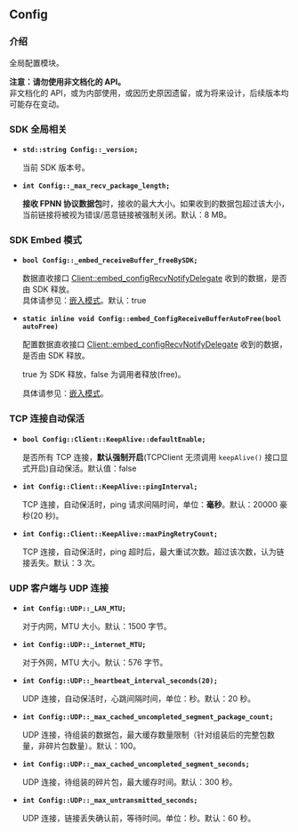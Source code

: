 ## Config

### 介绍

全局配置模块。

**注意：请勿使用非文档化的 API。**  
非文档化的 API，或为内部使用，或因历史原因遗留，或为将来设计，后续版本均可能存在变动。

### SDK 全局相关

* **`std::string Config::_version;`**

	当前 SDK 版本号。

* **`int Config::_max_recv_package_length;`**

	**接收 FPNN 协议数据包**时，接收的最大大小。如果收到的数据包超过该大小，当前链接将被视为错误/恶意链接被强制关闭。默认：8 MB。

### SDK Embed 模式

* **`bool Config::_embed_receiveBuffer_freeBySDK;`**

	数据直收接口 [Client::embed_configRecvNotifyDelegate](Client.md#embed_configRecvNotifyDelegate) 收到的数据，是否由 SDK 释放。  
	具体请参见：[嵌入模式](../embedMode.md)。默认：true

* **`static inline void Config::embed_ConfigReceiveBufferAutoFree(bool autoFree)`**

	配置数据直收接口 [Client::embed_configRecvNotifyDelegate](Client.md#embed_configRecvNotifyDelegate) 收到的数据，是否由 SDK 释放。

	true 为 SDK 释放，false 为调用者释放(free)。

	具体请参见：[嵌入模式](../embedMode.md)。

### TCP 连接自动保活

* **`bool Config::Client::KeepAlive::defaultEnable;`**

	是否所有 TCP 连接，**默认强制开启**(TCPClient 无须调用 `keepAlive()` 接口显式开启)自动保活。默认值：false

* **`int Config::Client::KeepAlive::pingInterval;`**

	TCP 连接，自动保活时，ping 请求间隔时间，单位：**毫秒**。默认：20000 豪秒(20 秒)。

* **`int Config::Client::KeepAlive::maxPingRetryCount;`**

	TCP 连接，自动保活时，ping 超时后，最大重试次数。超过该次数，认为链接丢失。默认：3 次。

### UDP 客户端与 UDP 连接

* **`int Config::UDP::_LAN_MTU;`**

	对于内网，MTU 大小。默认：1500 字节。

* **`int Config::UDP::_internet_MTU;`**

	对于外网，MTU 大小。默认：576 字节。

* **`int Config::UDP::_heartbeat_interval_seconds(20);`**

	UDP 连接，自动保活时，心跳间隔时间，单位：秒。默认：20 秒。

* **`int Config::UDP::_max_cached_uncompleted_segment_package_count;`**

	UDP 连接，待组装的数据包，最大缓存数量限制（针对组装后的完整包数量，非碎片包数量）。默认：100。

* **`int Config::UDP::_max_cached_uncompleted_segment_seconds;`**

	UDP 连接，待组装的碎片包，最大缓存时间。默认：300 秒。

* **`int Config::UDP::_max_untransmitted_seconds;`**

	UDP 连接，链接丢失确认前，等待时间。单位：秒。默认：60 秒。

